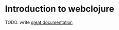 # Introduction to webclojure

TODO: write [great documentation](http://jacobian.org/writing/what-to-write/)
